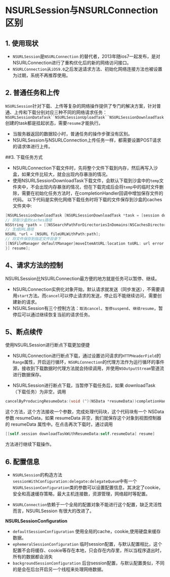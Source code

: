 # NSURLSession与NSURLConnection区别


## 1. 使用现状

- `NSURLSession`是`NSURLConnection` 的替代者，2013年随ios7一起发布，是对NSURLConnection进行了重构优化后的新的网络访问接口。
- `NSURLConnection`从`iOS9.0`之后发送请求方法、初始化网络连接方法也被设置为过期，系统不再推荐使用。
 

## 2. 普通任务和上传

`NSURLSession`针对下载、上传等复杂的网络操作提供了专门的解决方案，针对普通、上传和下载分别对应三种不同的网络请求任务：`NSURLSessionDataTask``NSURLSessionUploadTask``NSURLSessionDownloadTask`创建的task都是挂起状态，需要`resume`才能执行。 

- 当服务器返回的数据较小时，普通任务的操作步骤没有区别。 
- NSURLSession与NSURLConnection上传任务一样，都需要设置POST请求的请求体进行上传。
 

##3. 下载任务方式
- NSURLConnection下载文件时，先将整个文件下载到内存，然后再写入沙盒，如果文件比较大，就会出现内存暴涨的情况。
- 使用NSURLSessionDownloadTask下载文件，会默认下载到沙盒中的`temp`文件夹中，不会出现内存暴涨的情况，但在下载完成后会将`temp`中的临时文件删除，需要在初始化任务方法时，在completionHandler回调中增加保存文件的代码。 以下代码是实例化网络下载任务时将下载的文件保存到沙盒的caches文件夹中:

```objectivec
[NSURLSessionDownloadTask [NSURLSessionDownloadTask *task = [session downloadTaskWithURL:[NSURL URLWithString:@"http://192.168.1.17/xxxx.zip"] completionHandler:^(NSURL * _Nullable location, NSURLResponse * _Nullable response, NSError * _Nullable error) {
// 获取沙盒的caches路径 
NSString *path = [[NSSearchPathForDirectoriesInDomains(NSCachesDirectory, NSUserDomainMask, YES) lastObject]stringByAppendingPathComponent:@"xxx.dmg"];
// 生成URL路径
NSURL *url = [NSURL fileURLWithPath:path]; 
// 将文件保存到指定文件目录下 
[[NSFileManager defaultManager]moveItemAtURL:location toURL: url error:nil]; 
}] resume];
```
 

## 4、请求方法的控制

NSURLSession比NSURLConnection最方便的地方就是任务可以暂停、继续。

- NSURLConnection实例化对象开始，默认请求就发送（同步发送），不需要调用`start`方法。而`cancel`可以停止请求的发送，停止后不能继续访问，需要创建新的请求。 
- NSURLSession有三个控制方法：`取消cancel`、`暂停suspend`、`继续resume`，暂停后可以通过继续恢复当前的请求任务。
 

## 5、断点续传

使用NSURLSession进行断点下载更加便捷

- NSURLConnection进行断点下载，通过设置访问请求的`HTTPHeaderField`的`Range`属性，开启运行循环，`NSURLConnection`的代理方法作为运行循环的事件源，接收到下载数据时代理方法就会持续调用，并使用`NSOutputStream`管道流进行数据保存。 

- NSURLSession进行断点下载，当暂停下载任务后，如果 downloadTask （下载任务）为非空，调用 
```objectivec
cancelByProducingResumeData:(void (^)(NSData *resumeData))completionHandler
``` 
这个方法，这个方法接收一个参数，完成处理代码块，这个代码块有一个 NSData 参数 resumeData，如果 resumeData 非空，我们就保存这个对象到视图控制器的 resumeData 属性中。在点击再次下载时，通过调用 
```objectivec
[[self.session downloadTaskWithResumeData:self.resumeData] resume]
```
方法进行继续下载操作。 
 

## 6. 配置信息

- `NSURLSession`的构造方法`sessionWithConfiguration:delegate:delegateQueue`中有一个 `NSURLSessionConfiguration`类的参数可以设置配置信息，其决定了cookie，安全和高速缓存策略，最大主机连接数，资源管理，网络超时等配置。

- `NSURLConnection`依赖于一个全局的配置对象不能进行这个配置，缺乏灵活性而言，NSURLSession 有很大的改进了。


**NSURLSessionConfiguration**

- `defaultSessionConfiguration` 使用全局的cache，cookie,使用硬盘来缓存数据。
- `ephemeralSessionConfiguration` 临时session配置，与默认配置相比，这个配置不会将缓存、cookie等存在本地，只会存在内存里，所以当程序退出时，所有的数据都会消失
- `backgroundSessionConfiguration` 后台session配置，与默认配置类似，不同的是会在后台开启另一个线程来处理网络数据。